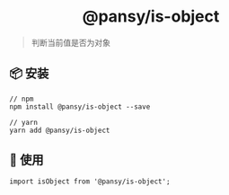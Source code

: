 <h1 align="center">@pansy/is-object</h1>

> 判断当前值是否为对象

## 📦 安装

```
// npm
npm install @pansy/is-object --save

// yarn
yarn add @pansy/is-object

```

## 🔨 使用

```
import isObject from '@pansy/is-object';
```
